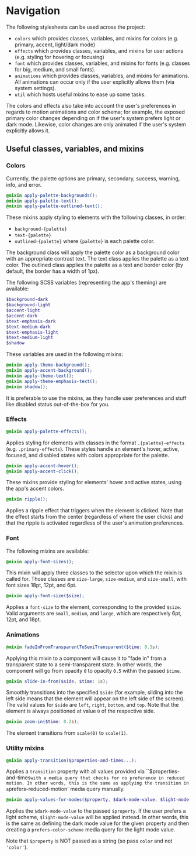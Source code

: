 # Navigation

The following stylesheets can be used across the project:

- `colors` which provides classes, variables, and mixins for colors (e.g. primary, accent, light/dark mode)
- `effects` which provides classes, variables, and mixins for user actions (e.g. styling for hovering or focusing)
- `font` which provides classes, variables, and mixins for fonts (e.g. classes for big, medium, and small fonts).
- `animations` which provides classes, variables, and mixins for animations. All animations can occur only if the user explicitly allows them (via system settings).
- `util` which hosts useful mixins to ease up some tasks.

The colors and effects also take into account the user's preferences in regards to motion animations and color schema; for example, the exposed primary color changes depending on if the user's system prefers light or dark mode. Likewise, color changes are only animated if the user's system explicitly allows it.

## Useful classes, variables, and mixins

### Colors

Currently, the palette options are primary, secondary, success, warning, info, and error.

```scss
@mixin apply-palette-backgrounds();
@mixin apply-palette-text();
@mixin apply-palette-outlined-text();
```
These mixins apply styling to elements with the following classes, in order:
- ``background-{palette}``
- ``text-{palette}``
- ``outlined-{palette}``
where ``{palette}`` is each palette color.

The background class will apply the palette color as a background color with an appropriate contrast text. The text class applies the palette as a text color. The outlined class applies the palette as a text and border color (by default, the border has a width of 1px).

The following SCSS variables (representing the app's theming) are available:

```scss
$background-dark
$background-light
$accent-light
$accent-dark
$text-emphasis-dark
$text-medium-dark
$text-emphasis-light
$text-medium-light
$shadow
```

These variables are used in the following mixins:
```scss
@mixin apply-theme-background();
@mixin apply-accent-background();
@mixin apply-theme-text();
@mixin apply-theme-emphasis-text();
@mixin shadow();
```

It is preferable to use the mixins, as they handle user preferences and stuff like disabled status out-of-the-box for you.

### Effects
```scss
@mixin apply-palette-effects();
```
Applies styling for elements with classes in the format ``.{palette}-effects`` (e.g. ``.primary-effects``). These styles handle an element's hover, active, focused, and disabled states with colors appropriate for the palette.

```scss
@mixin apply-accent-hover();
@mixin apply-accent-click();
```
These mixins provide styling for elements' hover and active states, using the app's accent colors.

```scss
@mixin ripple();
```

Applies a ripple effect that triggers when the element is clicked. Note that the effect starts from the center (regardless of where the user clicks) and that the ripple is activated regardless of the user's animation preferences.

### Font

The following mixins are available:

```scss
@mixin apply-font-sizes();
```
This mixin will apply three classes to the selector upon which the mixin is called for. Those classes are ``size-large``, ``size-medium``, and ``size-small``, with font sizes 18pt, 12pt, and 6pt.

```scss
@mixin apply-font-size($size);
```
Applies a ``font-size`` to the element, corresponding to the provided ``$size``. Valid arguments are ``small``, ``medium``, and ``large``, which are respectively 6pt, 12pt, and 18pt.

### Animations

```scss
@mixin fadeInFromTransparentToSemiTransparent($time: 0.3s);
```

Applying this mixin to a component will cause it to "fade in" from a transparent state to a semi-transparent state. In other words, the component will go from opacity `0` to opacity `0.5` within the passed `$time`.

```scss
@mixin slide-in-from($side, $time: 1s);
```

Smoothly transitions into the specified `$side` (for example, sliding into the left side means that the element will appear on the left side of the screen). The valid values for `$side` are `left`, `right`, `bottom`, and `top`. Note that the element is always positioned at value `0` of the respective side.

```scss
@mixin zoom-in($time: 0.2s);
```

The element transitions from `scale(0)` to `scale(1)`.

### Utility mixins

```scss
@mixin apply-transition($properties-and-times...);
```

Applies a `transition` property with all values provided via ``$properties-and-times` with a media query that checks for no
preference in reduced motion. In other words, this is the same as applying
the transition in a `prefers-reduced-motion` media query manually.

```scss
@mixin apply-values-for-modes($property, $dark-mode-value, $light-mode-value);
```

Applies the `$dark-mode-value` to the passed `$property`. If
the user prefers a light scheme, `$light-mode-value` will be applied instead. In other words, this is the same as defining the dark mode value for the given property and then creating a `prefers-color-scheme` media query for the light mode value.

Note that `$property` is NOT passed as a string (so pass `color` and not `'color'`).

